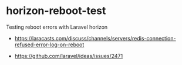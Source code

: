 # horizon-reboot-test

Testing reboot errors with Laravel horizon

- https://laracasts.com/discuss/channels/servers/redis-connection-refused-error-log-on-reboot

- https://github.com/laravel/ideas/issues/2471
